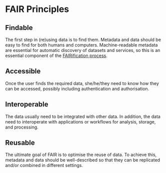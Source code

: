 # FAIR Principles

## Findable

The first step in (re)using data is to find them. Metadata and data should be easy to find for both humans and computers. Machine-readable metadata are essential for automatic discovery of datasets and services, so this is an essential component of the [FAIRification process](https://www.go-fair.org/fair-principles/fairification-process/).

## Accessible

Once the user finds the required data, she/he/they need to know how they can be accessed, possibly including authentication and authorisation.

## Interoperable

The data usually need to be integrated with other data. In addition, the data need to interoperate with applications or workflows for analysis, storage, and processing.

## Reusable

The ultimate goal of FAIR is to optimise the reuse of data. To achieve this, metadata and data should be well-described so that they can be replicated and/or combined in different settings.





